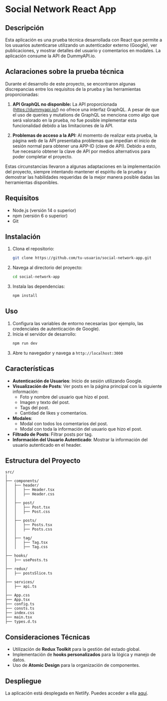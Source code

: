 # Social Network React App

## Descripción
Esta aplicación es una prueba técnica desarrollada con React que permite a los usuarios autenticarse utilizando un autenticador externo (Google), ver publicaciones, y mostrar detalles del usuario y comentarios en modales. La aplicación consume la API de DummyAPI.io.

## Aclaraciones sobre la prueba técnica

Durante el desarrollo de este proyecto, se encontraron algunas discrepancias entre los requisitos de la prueba y las herramientas proporcionadas:

1. **API GraphQL no disponible:** 
   La API proporcionada (https://dummyapi.io/) no ofrece una interfaz GraphQL. A pesar de que el uso de queries y mutations de GraphQL se menciona como algo que será valorado en la prueba, no fue posible implementar esta funcionalidad debido a las limitaciones de la API.

2. **Problemas de acceso a la API:**
   Al momento de realizar esta prueba, la página web de la API presentaba problemas que impedían el inicio de sesión normal para obtener una APP-ID (clave de API). Debido a esto, fue necesario obtener la clave de API por medios alternativos para poder completar el proyecto.

Estas circunstancias llevaron a algunas adaptaciones en la implementación del proyecto, siempre intentando mantener el espíritu de la prueba y demostrar las habilidades requeridas de la mejor manera posible dadas las herramientas disponibles.

## Requisitos
- Node.js (versión 14 o superior)
- npm (versión 6 o superior)
- Git

## Instalación
1. Clona el repositorio:
    ```bash
    git clone https://github.com/tu-usuario/social-network-app.git
    ```
2. Navega al directorio del proyecto:
    ```bash
    cd social-network-app
    ```
3. Instala las dependencias:
    ```bash
    npm install
    ```

## Uso
1. Configura las variables de entorno necesarias (por ejemplo, las credenciales de autenticación de Google).
2. Inicia el servidor de desarrollo:
    ```bash
    npm run dev
    ```
3. Abre tu navegador y navega a `http://localhost:3000`

## Características
- **Autenticación de Usuarios**: Inicio de sesión utilizando Google.
- **Visualización de Posts**: Ver posts en la página principal con la siguiente información:
  - Foto y nombre del usuario que hizo el post.
  - Imagen y texto del post.
  - Tags del post.
  - Cantidad de likes y comentarios.
- **Modales**:
  - Modal con todos los comentarios del post.
  - Modal con toda la información del usuario que hizo el post.
- **Filtrado de Posts**: Filtrar posts por tag.
- **Información del Usuario Autenticado**: Mostrar la información del usuario autenticado en el header.

## Estructura del Proyecto
```
src/
│
├── components/
│   ├── header/
│   │   ├── Header.tsx
│   │   ├── Header.css
│   │
│   ├── post/
│   │   ├── Post.tsx
│   │   ├── Post.css
│   │
│   ├── posts/
│   │   ├── Posts.tsx
│   │   ├── Posts.css
│   │
│   ├── tag/
│   │   ├── Tag.tsx
│   │   ├── Tag.css
│
├── hooks/
│   ├── usePosts.ts
│
├── redux/
│   ├── postsSlice.ts
│
├── services/
│   ├── api.ts
│
├── App.css
├── App.tsx
├── config.ts
├── consts.ts
├── index.css
├── main.tsx
├── types.d.ts
```

## Consideraciones Técnicas
- Utilización de **Redux Toolkit** para la gestión del estado global.
- Implementación de **hooks personalizados** para la lógica y manejo de datos.
- Uso de **Atomic Design** para la organización de componentes.

## Despliegue
La aplicación está desplegada en Netlify. Puedes acceder a ella [aquí](https://your-netlify-url.netlify.app).
